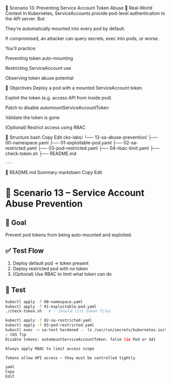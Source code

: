 🔐 Scenario 13: Preventing Service Account Token Abuse
📘 Real-World Context
In Kubernetes, ServiceAccounts provide pod-level authentication to the API server. But:

They’re automatically mounted into every pod by default.

If compromised, an attacker can query secrets, exec into pods, or worse.

You’ll practice:

Preventing token auto-mounting

Restricting ServiceAccount use

Observing token abuse potential

🎯 Objectives
Deploy a pod with a mounted ServiceAccount token

Exploit the token (e.g. access API from inside pod)

Patch to disable automountServiceAccountToken

Validate the token is gone

(Optional) Restrict access using RBAC

📁 Structure
bash
Copy
Edit
cks-labs/
└── 13-sa-abuse-prevention/
    ├── 00-namespace.yaml
    ├── 01-exploitable-pod.yaml
    ├── 02-sa-restricted.yaml
    ├── 03-pod-restricted.yaml
    ├── 04-rbac-limit.yaml
    ├── check-token.sh
    ├── README.md

    ---

   📘 README.md Summary
markdown
Copy
Edit
# 🔐 Scenario 13 – Service Account Abuse Prevention

## 🎯 Goal
Prevent pod tokens from being auto-mounted and exploited.

## ✅ Test Flow
1. Deploy default pod → token present
2. Deploy restricted pod with no token
3. (Optional) Use RBAC to limit what token can do

## 🧪 Test
```bash
kubectl apply -f 00-namespace.yaml
kubectl apply -f 01-exploitable-pod.yaml
./check-token.sh   # ✅ Should list token files

kubectl apply -f 02-sa-restricted.yaml
kubectl apply -f 03-pod-restricted.yaml
kubectl exec -n sa-test hardened -- ls /var/run/secrets/kubernetes.io/serviceaccount/   # ❌ Should be empty
💡 CKS Tip
Disable tokens: automountServiceAccountToken: false (in Pod or SA)

Always apply RBAC to limit access scope

Tokens allow API access — they must be controlled tightly

yaml
Copy
Edit
 